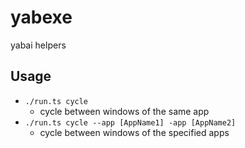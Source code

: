 # yabexe

yabai helpers

## Usage

- `./run.ts cycle` 
  - cycle between windows of the same app
- `./run.ts cycle --app [AppName1] -app [AppName2]`
  - cycle between windows of the specified apps